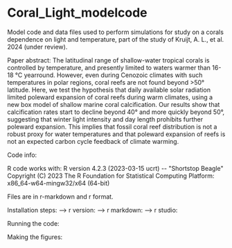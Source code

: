 # Coral_Light_modelcode
Model code and data files used to perform simulations for study on a corals dependence on light and temperature, part of the study of Kruijt, A. L., et al. 2024 (under review).

Paper abstract:
The latitudinal range of shallow-water tropical corals is controlled by temperature, and presently limited to waters warmer than 16-18 °C yearround. However, even during Cenozoic climates with such temperatures in polar regions, coral reefs are not found beyond >50° latitude. Here, we test the hypothesis that daily available solar radiation limited poleward expansion of coral reefs during warm climates, using a new box model of shallow marine coral calcification. Our results show that calcification rates start to decline beyond 40° and more quickly beyond 50°, suggesting that winter light intensity and day length prohibits further poleward expansion. This implies that fossil coral reef distribution is not a robust proxy for water temperatures and that poleward expansion of reefs is not an expected carbon cycle feedback of climate warming.

Code info:


R code works with:
R version 4.2.3 (2023-03-15 ucrt) -- "Shortstop Beagle"
Copyright (C) 2023 The R Foundation for Statistical Computing
Platform: x86_64-w64-mingw32/x64 (64-bit)

Files are in r-markdown and r format.

Installation steps:
--> r version:
--> r markdown:
--> r studio:

Running the code:

Making the figures:
